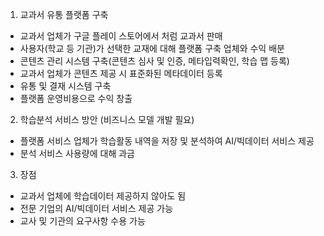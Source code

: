 1. 교과서 유통 플랫폼 구축
  - 교과서 업체가 구글 플레이 스토어에서 처럼 교과서 판매
  - 사용자(학교 등 기관)가 선택한 교재에 대해 플랫폼 구축 업체와 수익 배분
  - 콘텐츠 관리 시스템 구축(콘텐츠 심사 및 인증, 메타입력확인, 학습 맵 등록)
  - 교과서 업체가 콘텐츠 제공 시 표준화된 메타데이터 등록
  - 유통 및 결재 시스템 구축
  - 플랫폼 운영비용으로 수익 창출
  
2. 학습분석 서비스 방안 (비즈니스 모델 개발 필요)
 + 플랫폼 서비스 업체가 학습활동 내역을 저장 및 분석하여 AI/빅데이터 서비스 제공
 + 분석 서비스 사용량에 대해 과금
 
 3. 장점
 + 교과서 업체에 학습데이터 제공하지 않아도 됨
 + 전문 기업의 AI/빅데이터 서비스 제공 가능
 + 교사 및 기관의 요구사항 수용 가능